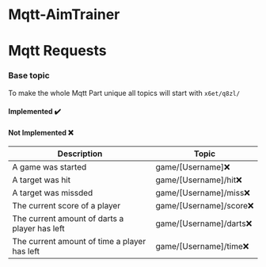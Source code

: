 # Mqtt-AimTrainer

# Mqtt Requests

### Base topic

To make the whole Mqtt Part unique all topics will start with `x6et/q8zl/`
#### Implemented ✔️
#### Not Implemented ❌

Description | Topic
--- | ---
A game was started | game/[Username]❌
A target was hit | game/[Username]/hit❌
A target was missded | game/[Username]/miss❌
The current score of a player | game/[Username]/score❌
The current amount of darts a player has left |game/[Username]/darts❌
The current amount of time a player has left |game/[Username]/time❌

